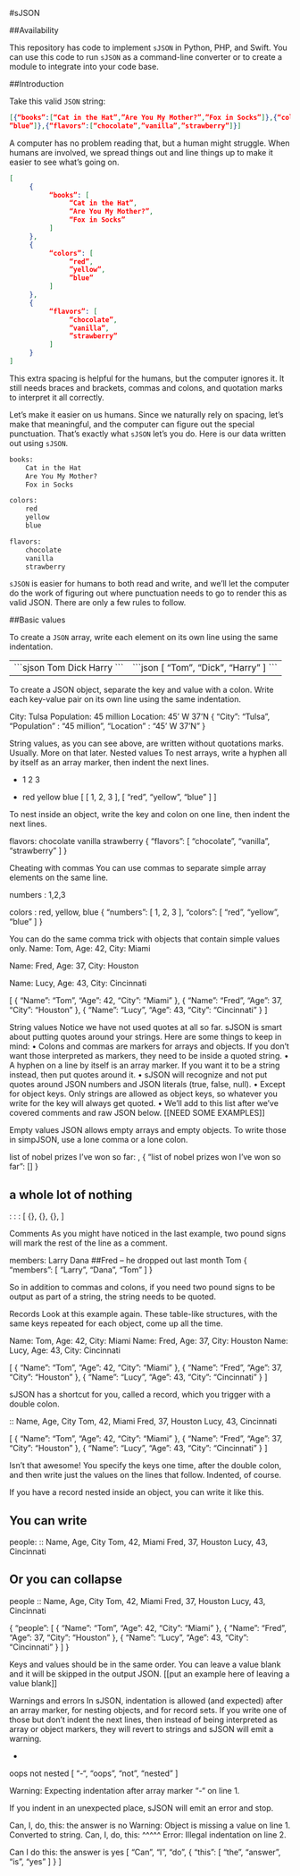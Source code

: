 #sJSON

##Availability

This repository has code to implement `sJSON` in Python, PHP, and Swift. You can use this code to run `sJSON` as a command-line converter or to create a module to integrate into your code base.

##Introduction

Take this valid `JSON` string:

```json
[{“books”:[“Cat in the Hat”,”Are You My Mother?”,”Fox in Socks”]},{“colors”:[“red”,”yellow”,
”blue”]},{“flavors”:[“chocolate”,”vanilla”,”strawberry”]}]
```

A computer has no problem reading that, but a human might struggle. When humans are involved, we spread things out and line things up to make it easier to see what’s going on.

```json
[
     {
          “books”: [
               “Cat in the Hat”,
               “Are You My Mother?”,
               “Fox in Socks”
          ]
     },
     {
          “colors”: [
               “red”,
               ”yellow”,
               ”blue”
          ]
     },
     {
          “flavors”: [
               “chocolate”,
               ”vanilla”,
               ”strawberry”
          ]
     }
]
```

This extra spacing is helpful for the humans, but the computer ignores it. It still needs braces and brackets, commas and colons, and quotation marks to interpret it all correctly.

Let’s make it easier on us humans. Since we naturally rely on spacing, let’s make that meaningful, and the computer can figure out the special punctuation. That’s exactly what `sJSON` let’s you do. Here is our data written out using `sJSON`.

```txt
books:
	Cat in the Hat
	Are You My Mother?
	Fox in Socks

colors:
	red
	yellow
	blue

flavors:
	chocolate
	vanilla
	strawberry
```

`sJSON` is easier for humans to both read and write, and we’ll let the computer do the work of figuring out where punctuation needs to go to render this as valid JSON. There are only a few rules to follow.

##Basic values

To create a `JSON` array, write each element on its own line using the same indentation.

<table>
	<tr><td>
```sjson
Tom
Dick
Harry
```
</td>
<td>
```json
[
     “Tom”,
     “Dick”,
     “Harry”
]
```
</td></tr></table>

To create a JSON object, separate the key and value with a colon. Write each key-value pair on its own line using the same indentation.

City: Tulsa
Population: 45 million
Location: 45’ W 37’N
{
     “City”: “Tulsa”,
     “Population” : “45 million”,
     “Location” : “45’ W 37’N”
}


String values, as you can see above, are written without quotations marks. Usually. More on that later.
Nested values
To nest arrays, write a hyphen all by itself as an array marker, then indent the next lines.

-
     1
     2
     3

-
     red
     yellow
     blue
[
     [
          1,
          2,
          3
     ],
     [
          “red”,
          “yellow”,
          “blue”
     ]
]


To nest inside an object, write the key and colon on one line, then indent the next lines.

flavors:
     chocolate
     vanilla
     strawberry
{
     “flavors”: [
          “chocolate”,
          “vanilla”,
          “strawberry”
     ]
}



Cheating with commas
You can use commas to separate simple array elements on the same line.

numbers :
     1,2,3

colors :
     red, yellow, blue
{
     “numbers”: [
          1,
          2,
          3
     ],
     “colors”: [
          “red”,
          “yellow”,
          “blue”
     ]
}


You can do the same comma trick with objects that contain simple values only.
Name: Tom, Age: 42, City: Miami

Name: Fred, Age: 37, City: Houston

Name: Lucy, Age: 43, City: Cincinnati

[
     {
          “Name”: “Tom”,
          “Age”: 42,
          “City”: “Miami”
     },
     {
          “Name”: “Fred”,
          “Age”: 37,
          “City”: “Houston”
     },
     {
          “Name”: “Lucy”,
          “Age”: 43,
          “City”: “Cincinnati”
     }
]



String values
Notice we have not used quotes at all so far. sJSON is smart about putting quotes around your strings. Here are some things to keep in mind:
•     Colons and commas are markers for arrays and objects. If you don’t want those interpreted as markers, they need to be inside a quoted string.
•     A hyphen on a line by itself is an array marker. If you want it to be a string instead, then put quotes around it.
•     sJSON will recognize and not put quotes around JSON numbers and JSON literals (true, false, null).
•     Except for object keys. Only strings are allowed as object keys, so whatever you write for the key will always get quoted.
•     We’ll add to this list after we’ve covered comments and raw JSON below.
[[NEED SOME EXAMPLES]]

Empty values
JSON allows empty arrays and empty objects. To write those in simpJSON, use a lone comma or a lone colon.

list of nobel prizes I’ve won so far:
     ,
{ “list of nobel prizes won I’ve won so far”: [] }




## a whole lot of nothing
:
:
:
[
     {},
     {},
     {},
]


Comments
As you might have noticed in the last example, two pound signs will mark the rest of the line as a comment.

members:
     Larry
     Dana
     ##Fred – he dropped out last month
     Tom
{
     “members”: [
          “Larry”,
          “Dana”,
          “Tom”
     ]
}


So in addition to commas and colons, if you need two pound signs to be output as part of a string, the string needs to be quoted.

Records
Look at this example again. These table-like structures, with the same keys repeated for each object, come up all the time.

Name: Tom, Age: 42, City: Miami
Name: Fred, Age: 37, City: Houston
Name: Lucy, Age: 43, City: Cincinnati

[
     {
          “Name”: “Tom”,
          “Age”: 42,
          “City”: “Miami”
     },
     {
          “Name”: “Fred”,
          “Age”: 37,
          “City”: “Houston”
     },
     {
          “Name”: “Lucy”,
          “Age”: 43,
          “City”: “Cincinnati”
     }
]


sJSON has a shortcut for you, called a record, which you trigger with a double colon.

:: Name, Age, City
     Tom, 42, Miami
     Fred, 37, Houston
     Lucy, 43, Cincinnati

[
     {
          “Name”: “Tom”,
          “Age”: 42,
          “City”: “Miami”
     },
     {
          “Name”: “Fred”,
          “Age”: 37,
          “City”: “Houston”
     },
     {
          “Name”: “Lucy”,
          “Age”: 43,
          “City”: “Cincinnati”
     }
]


Isn’t that awesome! You specify the keys one time, after the double colon, and then write just the values on the lines that follow. Indented, of course.

If you have a record nested inside an object, you can write it like this.

## You can write

people:
     :: Name, Age, City
          Tom, 42, Miami
          Fred, 37, Houston
          Lucy, 43, Cincinnati


## Or you can collapse

people :: Name, Age, City
     Tom, 42, Miami
     Fred, 37, Houston
     Lucy, 43, Cincinnati


{
     “people”: [
          {
               “Name”: “Tom”,
               “Age”: 42,
               “City”: “Miami”
          },
          {
               “Name”: “Fred”,
               “Age”: 37,
               “City”: “Houston”
          },
          {
               “Name”: “Lucy”,
               “Age”: 43,
               “City”: “Cincinnati”
          }
     ]
}


Keys and values should be in the same order. You can leave a value blank and it will be skipped in the output JSON.
[[put an example here of leaving a value blank]]

Warnings and errors
In sJSON, indentation is allowed (and expected) after an array marker, for nesting objects, and for record sets. If you write one of those but don’t indent the next lines, then instead of being interpreted as array or object markers, they will revert to strings and sJSON will emit a warning.

-
oops
not
nested
[
     “-“,
     “oops”,
     “not”,
     “nested”
]

Warning: Expecting indentation after array marker “-“ on line 1.


If you indent in an unexpected place, sJSON will emit an error and stop.

Can, I, do, this:
     the
     answer
     is
     no
Warning: Object is missing a value on line 1. Converted to string.
Can, I, do, this:
            ^^^^^
Error: Illegal indentation on line 2.




Can
I
do
this:
     the
     answer
     is
     yes
[
     “Can”,
     “I”,
     “do”,
     {
          “this”: [
               “the”,
               “answer”,
               “is”,
               “yes”
          ]
     }
]



